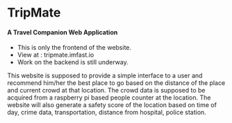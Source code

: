 # TripMate
<h4>A Travel Companion Web Application</h4>

<ul>
  <li>This is only the frontend of the website.</li>
  <li>View at : tripmate.imfast.io</li>
  <li>Work on the backend is still underway.</li>
  </ul>

This website is supposed to provide a simple interface to a user and recommend him/her the best place to go
based on the distance of the place and current crowd at that location. The crowd data is supposed to be acquired
from a raspberry pi based people counter at the location. The  website will also generate a safety score of the
location based on time of day, crime data, transportation, distance from hospital, police station.
